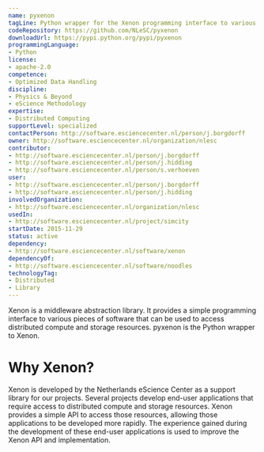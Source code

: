 ```yaml
---
name: pyxenon
tagLine: Python wrapper for the Xenon programming interface to various compute and storage resources.
codeRepository: https://github.com/NLeSC/pyxenon
downloadUrl: https://pypi.python.org/pypi/pyxenon
programmingLanguage:
- Python
license:
- apache-2.0
competence:
- Optimized Data Handling
discipline:
- Physics & Beyond
- eScience Methodology
expertise:
- Distributed Computing
supportLevel: specialized
contactPerson: http://software.esciencecenter.nl/person/j.borgdorff
owner: http://software.esciencecenter.nl/organization/nlesc
contributor:
- http://software.esciencecenter.nl/person/j.borgdorff
- http://software.esciencecenter.nl/person/j.hidding
- http://software.esciencecenter.nl/person/s.verhoeven
user:
- http://software.esciencecenter.nl/person/j.borgdorff
- http://software.esciencecenter.nl/person/j.hidding
involvedOrganization:
- http://software.esciencecenter.nl/organization/nlesc
usedIn:
- http://software.esciencecenter.nl/project/simcity
startDate: 2015-11-29
status: active
dependency:
- http://software.esciencecenter.nl/software/xenon
dependencyOf:
- http://software.esciencecenter.nl/software/noodles
technologyTag:
- Distributed
- Library
---
```

Xenon is a middleware abstraction library. It provides a simple
programming interface to various pieces of software that can be used to
access distributed compute and storage resources. pyxenon is the Python
wrapper to Xenon.

# Why Xenon?

Xenon is developed by the Netherlands eScience Center as a support
library for our projects. Several projects develop end-user applications
that require access to distributed compute and storage resources. Xenon
provides a simple API to access those resources, allowing those
applications to be developed more rapidly. The experience gained during
the development of these end-user applications is used to improve the
Xenon API and implementation.
